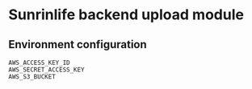 # Sunrinlife backend upload module


## Environment configuration

```
AWS_ACCESS_KEY_ID
AWS_SECRET_ACCESS_KEY
AWS_S3_BUCKET
```
